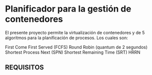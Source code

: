 # Planificador para la gestión de contenedores

El presente proyecto permite la virtualización de contenedores y de 5 algoritmos para la planificación de procesos. Los cuales son: 

First Come First Served (FCFS)
Round Robin (quantum de 2 segundos)
Shortest Process Next (SPN)
Shortest Remaining Time (SRT)
HRRN 

## REQUISITOS

